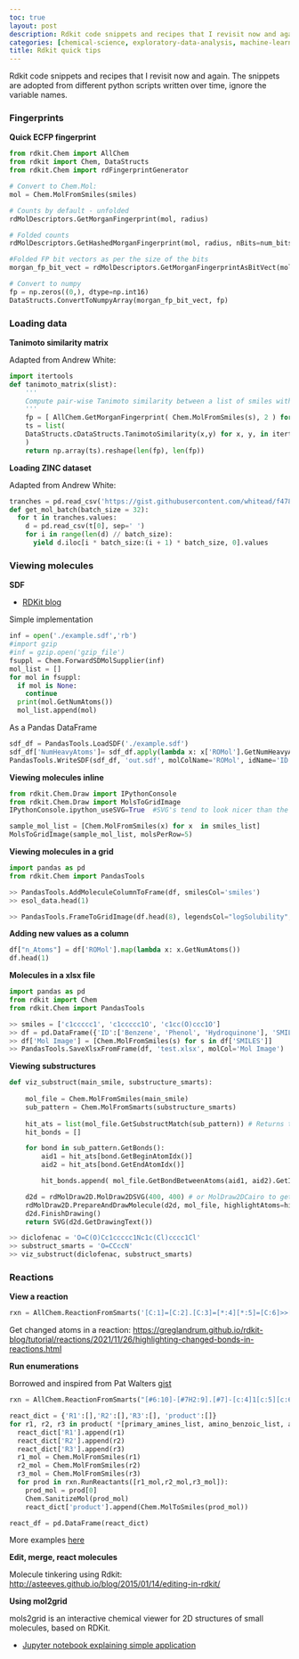 ```yaml
---
toc: true
layout: post
description: Rdkit code snippets and recipes that I revisit now and again.
categories: [chemical-science, exploratory-data-analysis, machine-learning, resources]
title: Rdkit quick tips 
---
```


Rdkit code snippets and recipes that I revisit now and again. The snippets are adopted from different python scripts written over time, ignore the variable names.

### Fingerprints 

**Quick ECFP fingerprint** 

```python
from rdkit.Chem import AllChem
from rdkit import Chem, DataStructs
from rdkit.Chem import rdFingerprintGenerator

# Convert to Chem.Mol: 
mol = Chem.MolFromSmiles(smiles)

# Counts by default - unfolded 
rdMolDescriptors.GetMorganFingerprint(mol, radius) 

# Folded counts 
rdMolDescriptors.GetHashedMorganFingerprint(mol, radius, nBits=num_bits)

#Folded FP bit vectors as per the size of the bits 
morgan_fp_bit_vect = rdMolDescriptors.GetMorganFingerprintAsBitVect(mol, radius, nBits=num_bits)

# Convert to numpy 
fp = np.zeros((0,), dtype=np.int16)
DataStructs.ConvertToNumpyArray(morgan_fp_bit_vect, fp)
```

### Loading data

**Tanimoto similarity matrix**

Adapted from Andrew White: 

```python
import itertools
def tanimoto_matrix(slist):
    '''
    Compute pair-wise Tanimoto similarity between a list of smiles with ECFP4 FPs
    '''
    fp = [ AllChem.GetMorganFingerprint( Chem.MolFromSmiles(s), 2 ) for s in slist ]
    ts = list(
    DataStructs.cDataStructs.TanimotoSimilarity(x,y) for x, y, in itertools.product(fp, repeat=2)
    )
    return np.array(ts).reshape(len(fp), len(fp))
```

**Loading ZINC dataset** 

Adapted from Andrew White:

```python
tranches = pd.read_csv('https://gist.githubusercontent.com/whitead/f47887e45bbd2f38332182d2d422da6b/raw/a3948beac9b9034dab432b697c5ec238503ac5d0/tranches.txt')
def get_mol_batch(batch_size = 32):
  for t in tranches.values:
    d = pd.read_csv(t[0], sep=' ')    
    for i in range(len(d) // batch_size):
      yield d.iloc[i * batch_size:(i + 1) * batch_size, 0].values
```

### Viewing molecules 

**SDF**

* [RDKit blog](https://greglandrum.github.io/rdkit-blog/posts/2022-10-28-dealing-with-multiconformer-sd-files.html)

Simple implementation

```python
inf = open('./example.sdf','rb')
#import gzip 
#inf = gzip.open('gzip_file')
fsuppl = Chem.ForwardSDMolSupplier(inf)
mol_list = []
for mol in fsuppl:
  if mol is None:
    continue
  print(mol.GetNumAtoms())
  mol_list.append(mol)
```

As a Pandas DataFrame

```python
sdf_df = PandasTools.LoadSDF('./example.sdf')
sdf_df['NumHeavyAtoms']= sdf_df.apply(lambda x: x['ROMol'].GetNumHeavyAtoms(), axis=1)
PandasTools.WriteSDF(sdf_df, 'out.sdf', molColName='ROMol', idName='ID', properties=list(sdf_df.columns), allNumeric=False)
```

**Viewing molecules inline** 

```python
from rdkit.Chem.Draw import IPythonConsole
from rdkit.Chem.Draw import MolsToGridImage 
IPythonConsole.ipython_useSVG=True  #SVG's tend to look nicer than the png counterparts

sample_mol_list = [Chem.MolFromSmiles(x) for x  in smiles_list]
MolsToGridImage(sample_mol_list, molsPerRow=5)
```

**Viewing molecules in a grid**

```python
import pandas as pd
from rdkit.Chem import PandasTools

>> PandasTools.AddMoleculeColumnToFrame(df, smilesCol='smiles')
>> esol_data.head(1)

>> PandasTools.FrameToGridImage(df.head(8), legendsCol="logSolubility", molsPerRow=4)
```

**Adding new values as a column** 

```python
df["n_Atoms"] = df['ROMol'].map(lambda x: x.GetNumAtoms())
df.head(1)
```

**Molecules in a xlsx file**

```python
import pandas as pd
from rdkit import Chem
from rdkit.Chem import PandasTools

>> smiles = ['c1ccccc1', 'c1ccccc1O', 'c1cc(O)ccc1O']
>> df = pd.DataFrame({'ID':['Benzene', 'Phenol', 'Hydroquinone'], 'SMILES':smiles})
>> df['Mol Image'] = [Chem.MolFromSmiles(s) for s in df['SMILES']]
>> PandasTools.SaveXlsxFromFrame(df, 'test.xlsx', molCol='Mol Image')
```

**Viewing substructures** 

```python
def viz_substruct(main_smile, substructure_smarts):
    
    mol_file = Chem.MolFromSmiles(main_smile)
    sub_pattern = Chem.MolFromSmarts(substructure_smarts)
    
    hit_ats = list(mol_file.GetSubstructMatch(sub_pattern)) # Returns the indices of the molecule’s atoms that match a substructure query
    hit_bonds = []

    for bond in sub_pattern.GetBonds():
        aid1 = hit_ats[bond.GetBeginAtomIdx()]
        aid2 = hit_ats[bond.GetEndAtomIdx()]

        hit_bonds.append( mol_file.GetBondBetweenAtoms(aid1, aid2).GetIdx() )

    d2d = rdMolDraw2D.MolDraw2DSVG(400, 400) # or MolDraw2DCairo to get PNGs
    rdMolDraw2D.PrepareAndDrawMolecule(d2d, mol_file, highlightAtoms=hit_ats,  highlightBonds=hit_bonds)
    d2d.FinishDrawing()
    return SVG(d2d.GetDrawingText())

>> diclofenac = 'O=C(O)Cc1ccccc1Nc1c(Cl)cccc1Cl'
>> substruct_smarts = 'O=CCccN'
>> viz_substruct(diclofenac, substruct_smarts)
```

### Reactions 

**View a reaction**

```python
rxn = AllChem.ReactionFromSmarts('[C:1]=[C:2].[C:3]=[*:4][*:5]=[C:6]>>[C:1]1[C:2][C:3][*:4]=[*:5][C:6]1')
```

Get changed atoms in a reaction: https://greglandrum.github.io/rdkit-blog/tutorial/reactions/2021/11/26/highlighting-changed-bonds-in-reactions.html

**Run enumerations**

Borrowed and inspired from Pat Walters [gist](https://gist.github.com/PatWalters/7439099598b4f08a331a81b209f88baa#file-reaction_example-ipynb)

```python
rxn = AllChem.ReactionFromSmarts("[#6:10]-[#7H2:9].[#7]-[c:4]1[c:5][c:6][c:7][c:8][c:3]1-[#6](-[OH])=O.[#6H:1](-[#6:2])=O>>[#6:10]-[#7:9]-c1n[c:1](-[#6:2])n[c:4]2[c:5][c:6][c:7][c:8][c:3]12")

react_dict = {'R1':[],'R2':[],'R3':[], 'product':[]}
for r1, r2, r3 in product( *[primary_amines_list, amino_benzoic_list, aldehyde_list]):
  react_dict['R1'].append(r1)
  react_dict['R2'].append(r2)
  react_dict['R3'].append(r3)
  r1_mol = Chem.MolFromSmiles(r1)
  r2_mol = Chem.MolFromSmiles(r2)
  r3_mol = Chem.MolFromSmiles(r3)
  for prod in rxn.RunReactants([r1_mol,r2_mol,r3_mol]):
    prod_mol = prod[0]
    Chem.SanitizeMol(prod_mol)
    react_dict['product'].append(Chem.MolToSmiles(prod_mol))

react_df = pd.DataFrame(react_dict)
```

More examples [here](https://pgg1610.github.io/blog_fastpages/chemical-science/python/data-analysis/2022/08/31/cheminfo_smirks.html)

**Edit, merge, react molecules** 

Molecule tinkering using Rdkit: http://asteeves.github.io/blog/2015/01/14/editing-in-rdkit/

**Using mol2grid**

mols2grid is an interactive chemical viewer for 2D structures of small molecules, based on RDKit.

* [Jupyter notebook explaining simple application](https://practicalcheminformatics.blogspot.com/2021/10/exploratory-data-analysis-with.html)